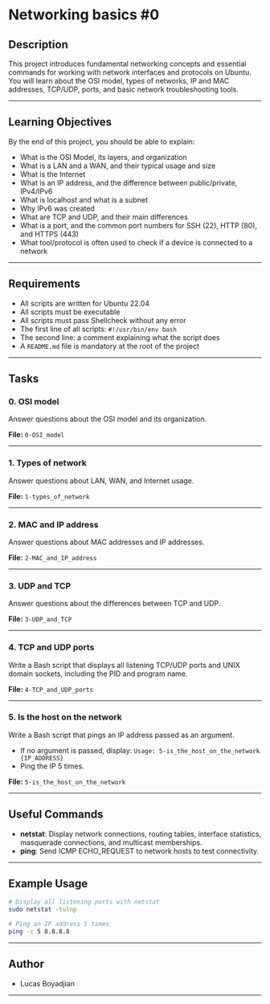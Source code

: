 # Networking basics #0

## Description

This project introduces fundamental networking concepts and essential commands for working with network interfaces and protocols on Ubuntu. You will learn about the OSI model, types of networks, IP and MAC addresses, TCP/UDP, ports, and basic network troubleshooting tools.

---

## Learning Objectives

By the end of this project, you should be able to explain:

- What is the OSI Model, its layers, and organization
- What is a LAN and a WAN, and their typical usage and size
- What is the Internet
- What is an IP address, and the difference between public/private, IPv4/IPv6
- What is localhost and what is a subnet
- Why IPv6 was created
- What are TCP and UDP, and their main differences
- What is a port, and the common port numbers for SSH (22), HTTP (80), and HTTPS (443)
- What tool/protocol is often used to check if a device is connected to a network

---

## Requirements

- All scripts are written for Ubuntu 22.04
- All scripts must be executable
- All scripts must pass Shellcheck without any error
- The first line of all scripts: `#!/usr/bin/env bash`
- The second line: a comment explaining what the script does
- A `README.md` file is mandatory at the root of the project

---

## Tasks

### 0. OSI model

Answer questions about the OSI model and its organization.

**File:** `0-OSI_model`

---

### 1. Types of network

Answer questions about LAN, WAN, and Internet usage.

**File:** `1-types_of_network`

---

### 2. MAC and IP address

Answer questions about MAC addresses and IP addresses.

**File:** `2-MAC_and_IP_address`

---

### 3. UDP and TCP

Answer questions about the differences between TCP and UDP.

**File:** `3-UDP_and_TCP`

---

### 4. TCP and UDP ports

Write a Bash script that displays all listening TCP/UDP ports and UNIX domain sockets, including the PID and program name.

**File:** `4-TCP_and_UDP_ports`

---

### 5. Is the host on the network

Write a Bash script that pings an IP address passed as an argument.  
- If no argument is passed, display: `Usage: 5-is_the_host_on_the_network {IP_ADDRESS}`  
- Ping the IP 5 times.

**File:** `5-is_the_host_on_the_network`

---

## Useful Commands

- **netstat**: Display network connections, routing tables, interface statistics, masquerade connections, and multicast memberships.
- **ping**: Send ICMP ECHO_REQUEST to network hosts to test connectivity.

---

## Example Usage

```bash
# Display all listening ports with netstat
sudo netstat -tulnp

# Ping an IP address 5 times
ping -c 5 8.8.8.8
```

---

## Author

- Lucas Boyadjian

---
